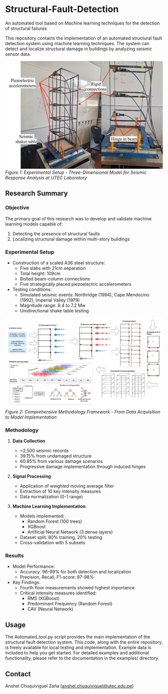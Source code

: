 # Structural-Fault-Detection
An automated tool based on Machine learning techniques for the detection of structural failures

This repository contains the implementation of an automated structural fault detection system using machine learning techniques. The system can detect and localize structural damage in buildings by analyzing seismic sensor data.

![Experimental Setup](images/experimental_setup.jpg)
*Figure 1: Experimental Setup - Three-Dimensional Model for Seismic Response Analysis at UTEC Laboratory*

## Research Summary

### Objective
The primary goal of this research was to develop and validate machine learning models capable of:
1. Detecting the presence of structural faults
2. Localizing structural damage within multi-story buildings

### Experimental Setup
- Construction of a scaled A36 steel structure:
  - Five slabs with 21cm separation
  - Total height: 109cm
  - Bolted beam-column connections
  - Five strategically placed piezoelectric accelerometers
- Testing conditions:
  - Simulated seismic events: Northridge (1994), Cape Mendocino (1992), Imperial Valley (1979)
  - Magnitude range: 6.4 to 7.2 Mw
  - Unidirectional shake table testing

![Methodology Framework](images/methodology.jpg)
*Figure 2: Comprehensive Methodology Framework - From Data Acquisition to Model Implementation*

### Methodology
1. **Data Collection**
   - ~2,500 seismic records
   - 39.15% from undamaged structure
   - 60.85% from various damage scenarios
   - Progressive damage implementation through induced hinges

2. **Signal Processing**
   - Application of weighted moving average filter
   - Extraction of 10 key intensity measures
   - Data normalization (0-1 range)

3. **Machine Learning Implementation**
   - Models implemented:
     - Random Forest (100 trees)
     - XGBoost
     - Artificial Neural Network (3 dense layers)
   - Dataset split: 80% training, 20% testing
   - Cross-validation with 5 subsets

### Results
- Model Performance:
  - Accuracy: 96-99% for both detection and localization
  - Precision, Recall, F1-score: 97-98%
- Key Findings:
  - Fourth floor measurements showed highest importance
  - Critical intensity measures identified:
    - RMS (XGBoost)
    - Predominant Frequency (Random Forest)
    - CAV (Neural Network)

## Usage

The Automated_tool.py script provides the main implementation of the structural fault detection system. This code, along with the entire repository, is freely available for local testing and implementation. Example data is included to help you get started.
For detailed examples and additional functionality, please refer to the documentation in the examples/ directory.

## Contact

Anshel Chuquiviguel Zaña
[anshel.chuquiviguel@utec.edu.pe]
